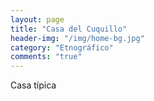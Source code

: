```yaml
---
layout: page
title: "Casa del Cuquillo"
header-img: "/img/home-bg.jpg"
category: "Etnográfico"
comments: "true"
---
```



Casa típica





